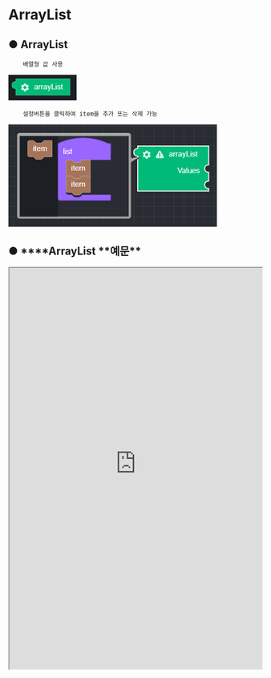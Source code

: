 # ArrayList

## ● ArrayList

        배열형 값 사용

![](../../img/assets/image%20%28194%29.png)

        설정버튼을 클릭하여 item을 추가 또는 삭제 가능

![](../../img/assets/image%20%28163%29.png)

## ● \***\*ArrayList **예문\*\*

<iframe
    src="https://d1sxhpvag16wqc.cloudfront.net/v3.1.0/arrayList/arrayList"
    width="100%"
    height="800px"
    allow=""
    sandbox="allow-scripts allow-same-origin" />
<div class="display-pdf">
    <p><img src="../img/assets/image%20%28103%29.png" alt="" /></p>
    <p><img src="../img/assets/image%20%28128%29.png" alt="" /></p>
</div>

## ● \***\*ArrayList **결과\*\*

```text
{
  "result": [
    "value01",
    "value02",
    "value03"
  ]
}
```
